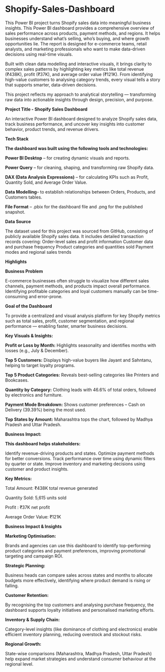 # Shopify-Sales-Dashboard
This Power BI project turns Shopify sales data into meaningful business insights. This Power BI dashboard provides a comprehensive overview of sales performance across products, payment methods, and regions. It helps businesses understand what’s selling, who’s buying, and where growth opportunities lie. The report is designed for e-commerce teams, retail analysts, and marketing professionals who want to make data-driven decisions using real-time visuals.

Built with clean data modelling and interactive visuals, it brings clarity to complex sales patterns by highlighting key metrics like total revenue (₹438K), profit (₹37K), and average order value (₹121K). From identifying high-value customers to analysing category trends, every visual tells a story that supports smarter, data-driven decisions.

This project reflects my approach to analytical storytelling — transforming raw data into actionable insights through design, precision, and purpose.

**Project Title - Shopify Sales Dashboard**

An interactive Power BI dashboard designed to analyze Shopify sales data, track business performance, and uncover key insights into customer behavior, product trends, and revenue drivers.

**Tech Stack**

**The dashboard was built using the following tools and technologies:**

**Power BI Desktop** – for creating dynamic visuals and reports.

**Power Query** – for cleaning, shaping, and transforming raw Shopify data.

**DAX (Data Analysis Expressions)** – for calculating KPIs such as Profit, Quantity Sold, and Average Order Value.

**Data Modelling**– to establish relationships between Orders, Products, and Customers tables.

**File Format** – .pbix for the dashboard file and .png for the published snapshot.

**Data Source**

The dataset used for this project was sourced from GitHub, consisting of publicly available Shopify sales data.
It includes detailed transaction records covering:
Order-level sales and profit information
Customer data and purchase frequency
Product categories and quantities sold
Payment modes and regional sales trends
 
**Highlights**

**Business Problem**

E-commerce businesses often struggle to visualize how different sales channels, payment methods, and products impact overall performance. Identifying profitable categories and loyal customers manually can be time-consuming and error-prone.

**Goal of the Dashboard**

To provide a centralized and visual analysis platform for key Shopify metrics such as total sales, profit, customer segmentation, and regional performance — enabling faster, smarter business decisions.

**Key Visuals & Insights:**

**Profit or Loss by Month:** Highlights seasonality and identifies months with losses (e.g., July & December).

**Top 5 Customers:** Displays high-value buyers like Jayant and Sahntanu, helping to target loyalty programs.

**Top 5 Product Categories:** Reveals best-selling categories like Printers and Bookcases.

**Quantity by Category:** Clothing leads with 46.6% of total orders, followed by electronics and furniture.

**Payment Mode Breakdown:** Shows customer preferences – Cash on Delivery (39.39%) being the most used.

**Top States by Amount:** Maharashtra tops the chart, followed by Madhya Pradesh and Uttar Pradesh.

**Business Impact:**

**This dashboard helps stakeholders:**

Identify revenue-driving products and states.
Optimize payment methods for better conversions.
Track performance over time using dynamic filters by quarter or state.
Improve inventory and marketing decisions using customer and product insights.

**Key Metrics:**
 
Total Amount: ₹438K total revenue generated

Quantity Sold: 5,615 units sold

Profit : ₹37K net profit

Average Order Value:	₹121K

**Business Impact & Insights**

**Marketing Optimisation:**

Brands and agencies can use this dashboard to identify top-performing product categories and payment preferences, improving promotional targeting and campaign ROI.

**Strategic Planning:**

Business heads can compare sales across states and months to allocate budgets more effectively, identifying where product demand is rising or falling.

**Customer Retention:**

By recognising the top customers and analysing purchase frequency, the dashboard supports loyalty initiatives and personalised marketing efforts.

**Inventory & Supply Chain:**

Category-level insights (like dominance of clothing and electronics) enable efficient inventory planning, reducing overstock and stockout risks.

**Regional Growth:**

State-wise comparisons (Maharashtra, Madhya Pradesh, Uttar Pradesh) help expand market strategies and understand consumer behaviour at the regional level.

